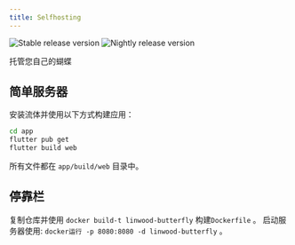 ```yaml
---
title: Selfhosting
---
```


![Stable release version](https://img.shields.io/badge/dynamic/yaml?color=c4840d\&label=Stable\&query=%24.version\&url=https%3A%2F%2Fraw.githubusercontent.com%2FLinwoodDev%2Fbutterfly%2Fstable%2Fapp%2Fpubspec.yaml\&style=for-the-badge)
![Nightly release version](https://img.shields.io/badge/dynamic/yaml?color=f7d28c\&label=Nightly\&query=%24.version\&url=https%3A%2F%2Fraw.githubusercontent.com%2FLinwoodDev%2Fbutterfly%2Fnightly%2Fapp%2Fpubspec.yaml\&style=for-the-badge)

托管您自己的蝴蝶

## 简单服务器

安装流体并使用以下方式构建应用：

```bash
cd app
flutter pub get
flutter build web
```

所有文件都在 `app/build/web` 目录中。

## 停靠栏

复制仓库并使用 `docker build-t linwood-butterfly` 构建`Dockerfile` 。
启动服务器使用: `docker运行 -p 8080:8080 -d linwood-butterfly` 。
